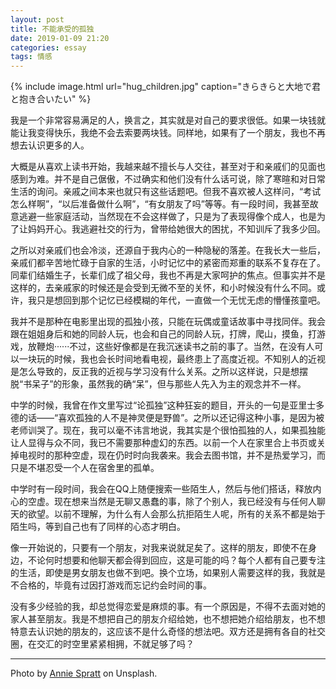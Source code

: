 ```yaml
---
layout: post
title: 不能承受的孤独
date: 2019-01-09 21:20
categories: essay
tags: 情感
---
```


{% include image.html url="hug_children.jpg" caption="きらきらと大地で君と抱き合いたい" %}

我是一个非常容易满足的人，换言之，其实就是对自己的要求很低。如果一块钱就能让我变得快乐，我绝不会去索要两块钱。同样地，如果有了一个朋友，我也不再想去认识更多的人。

大概是从喜欢上读书开始，我越来越不擅长与人交往，甚至对于和亲戚们的见面也感到为难。并不是自己倨傲，不过确实和他们没有什么话可说，除了寒暄和对日常生活的询问。亲戚之间本来也就只有这些话题吧。但我不喜欢被人这样问，“考试怎么样啊”，“以后准备做什么啊”，“有女朋友了吗”等等。有一段时间，我甚至故意逃避一些家庭活动，当然现在不会这样做了，只是为了表现得像个成人，也是为了让妈妈开心。我逃避社交的行为，曾带给她很大的困扰，不知训斥了我多少回。

之所以对亲戚们也会冷淡，还源自于我内心的一种隐秘的落差。在我长大一些后，亲戚们都辛苦地忙碌于自家的生活，小时记忆中的紧密而郑重的联系不复存在了。同辈们结婚生子，长辈们成了祖父母，我也不再是大家呵护的焦点。但事实并不是这样的，去亲戚家的时候还是会受到无微不至的关怀，和小时候没有什么不同。或许，我只是想回到那个记忆已经模糊的年代，一直做一个无忧无虑的懵懂孩童吧。

我并不是那种在电影里出现的孤独小孩，只能在玩偶或童话故事中寻找同伴。我会跟在姐姐身后和她的同龄人玩，也会和自己的同龄人玩，打牌，爬山，摸鱼，打游戏，放鞭炮······不过，这些好像都是在我沉迷读书之前的事了。当然，在没有人可以一块玩的时候，我也会长时间地看电视，最终患上了高度近视。不知别人的近视是怎么导致的，反正我的近视与学习没有什么关系。之所以这样说，只是想摆脱“书呆子”的形象，虽然我的确“呆”，但与那些人先入为主的观念并不一样。

中学的时候，我曾在作文里写过“论孤独”这种狂妄的题目，开头的一句是亚里士多德的话——“喜欢孤独的人不是神灵便是野兽”。之所以还记得这种小事，是因为被老师训哭了。现在，我可以毫不讳言地说，我其实是个很怕孤独的人，如果孤独能让人显得与众不同，我已不需要那种虚幻的东西。以前一个人在家里合上书页或关掉电视时的那种空虚，现在仍时时向我袭来。我会去图书馆，并不是热爱学习，而只是不堪忍受一个人在宿舍里的孤单。

中学时有一段时间，我会在QQ上随便搜索一些陌生人，然后与他们搭话，释放内心的空虚。现在想来当然是无聊又愚蠢的事，除了个别人，我已经没有与任何人聊天的欲望。以前不理解，为什么有人会那么抗拒陌生人呢，所有的关系不都是始于陌生吗，等到自己也有了同样的心态才明白。

像一开始说的，只要有一个朋友，对我来说就足矣了。这样的朋友，即使不在身边，不论何时想要和他聊天都会得到回应，这是可能的吗？每个人都有自己要专注的生活，即使是男女朋友也做不到吧。换个立场，如果别人需要这样的我，我就是不合格的，毕竟有过因打游戏而忘记约会时间的事。

没有多少经验的我，却总觉得恋爱是麻烦的事。有一个原因是，不得不去面对她的家人甚至朋友。我是不想把自己的朋友介绍给她，也不想把她介绍给朋友，也不想特意去认识她的朋友的，这应该不是什么奇怪的想法吧。双方还是拥有各自的社交圈，在交汇的时空里紧紧相拥，不就足够了吗？

-----
Photo by [Annie Spratt](https://unsplash.com/@anniespratt) on Unsplash.
